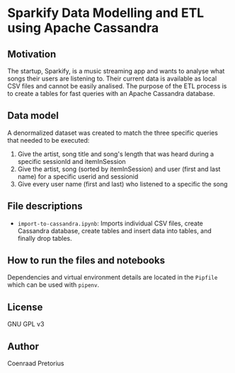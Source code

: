 # Sparkify Data Modelling and ETL using Apache Cassandra

## Motivation

The startup, Sparkify, is a music streaming app and wants to analyse what songs their users are listening to. Their current data is available as local CSV files and cannot be easily analised. The purpose of the ETL process is to create a tables for fast queries with an Apache Cassandra database.

## Data model

A denormalized dataset was created to match the three specific queries that needed to be executed:

1. Give the artist, song title and song's length that was heard during a specific sessionId and itemInSession
2. Give the artist, song (sorted by itemInSession) and user (first and last name) for a specific userid and sessionid
3. Give every user name (first and last) who listened to a specific the song

## File descriptions

- `import-to-cassandra.ipynb`: Imports individual CSV files, create Cassandra database, create tables and insert data into tables, and finally drop tables.

## How to run the files and notebooks

Dependencies and virtual environment details are located in the `Pipfile` which can be used with `pipenv`.

## License

GNU GPL v3

## Author

Coenraad Pretorius
